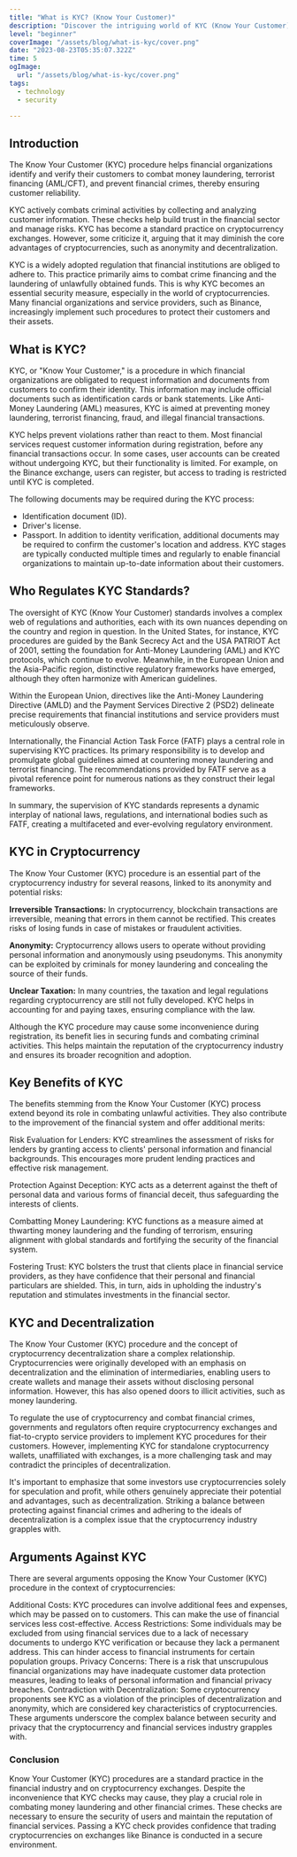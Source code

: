 ```yaml
---
title: "What is KYC? (Know Your Customer)"
description: "Discover the intriguing world of KYC (Know Your Customer) with our comprehensive article. From its origins to its pivotal role in modern business, we delve into the depths of this essential process. Unveil the reasons why KYC is more than just a requirement, and explore how it safeguards businesses and customers alike."
level: "beginner"
coverImage: "/assets/blog/what-is-kyc/cover.png"
date: "2023-08-23T05:35:07.322Z"
time: 5
ogImage:
  url: "/assets/blog/what-is-kyc/cover.png"
tags:
  - technology
  - security

---
```

## Introduction

The Know Your Customer (KYC) procedure helps financial organizations identify and verify their customers to combat money laundering, terrorist financing (AML/CFT), and prevent financial crimes, thereby ensuring customer reliability.

KYC actively combats criminal activities by collecting and analyzing customer information. These checks help build trust in the financial sector and manage risks. KYC has become a standard practice on cryptocurrency exchanges. However, some criticize it, arguing that it may diminish the core advantages of cryptocurrencies, such as anonymity and decentralization.

KYC is a widely adopted regulation that financial institutions are obliged to adhere to. This practice primarily aims to combat crime financing and the laundering of unlawfully obtained funds. This is why KYC becomes an essential security measure, especially in the world of cryptocurrencies. Many financial organizations and service providers, such as Binance, increasingly implement such procedures to protect their customers and their assets.

## What is KYC?

KYC, or "Know Your Customer," is a procedure in which financial organizations are obligated to request information and documents from customers to confirm their identity. This information may include official documents such as identification cards or bank statements. Like Anti-Money Laundering (AML) measures, KYC is aimed at preventing money laundering, terrorist financing, fraud, and illegal financial transactions.

KYC helps prevent violations rather than react to them. Most financial services request customer information during registration, before any financial transactions occur. In some cases, user accounts can be created without undergoing KYC, but their functionality is limited. For example, on the Binance exchange, users can register, but access to trading is restricted until KYC is completed.

The following documents may be required during the KYC process:

- Identification document (ID).
- Driver's license.
- Passport.
In addition to identity verification, additional documents may be required to confirm the customer's location and address. KYC stages are typically conducted multiple times and regularly to enable financial organizations to maintain up-to-date information about their customers.

<!-- banner_place -->

## Who Regulates KYC Standards?

The oversight of KYC (Know Your Customer) standards involves a complex web of regulations and authorities, each with its own nuances depending on the country and region in question. In the United States, for instance, KYC procedures are guided by the Bank Secrecy Act and the USA PATRIOT Act of 2001, setting the foundation for Anti-Money Laundering (AML) and KYC protocols, which continue to evolve. Meanwhile, in the European Union and the Asia-Pacific region, distinctive regulatory frameworks have emerged, although they often harmonize with American guidelines.

Within the European Union, directives like the Anti-Money Laundering Directive (AMLD) and the Payment Services Directive 2 (PSD2) delineate precise requirements that financial institutions and service providers must meticulously observe.

Internationally, the Financial Action Task Force (FATF) plays a central role in supervising KYC practices. Its primary responsibility is to develop and promulgate global guidelines aimed at countering money laundering and terrorist financing. The recommendations provided by FATF serve as a pivotal reference point for numerous nations as they construct their legal frameworks.

In summary, the supervision of KYC standards represents a dynamic interplay of national laws, regulations, and international bodies such as FATF, creating a multifaceted and ever-evolving regulatory environment.

## KYC in Cryptocurrency

The Know Your Customer (KYC) procedure is an essential part of the cryptocurrency industry for several reasons, linked to its anonymity and potential risks:

**Irreversible Transactions:** In cryptocurrency, blockchain transactions are irreversible, meaning that errors in them cannot be rectified. This creates risks of losing funds in case of mistakes or fraudulent activities.

**Anonymity:** Cryptocurrency allows users to operate without providing personal information and anonymously using pseudonyms. This anonymity can be exploited by criminals for money laundering and concealing the source of their funds.

**Unclear Taxation:** In many countries, the taxation and legal regulations regarding cryptocurrency are still not fully developed. KYC helps in accounting for and paying taxes, ensuring compliance with the law.

Although the KYC procedure may cause some inconvenience during registration, its benefit lies in securing funds and combating criminal activities. This helps maintain the reputation of the cryptocurrency industry and ensures its broader recognition and adoption.

## Key Benefits of KYC
The benefits stemming from the Know Your Customer (KYC) process extend beyond its role in combating unlawful activities. They also contribute to the improvement of the financial system and offer additional merits:

Risk Evaluation for Lenders: KYC streamlines the assessment of risks for lenders by granting access to clients' personal information and financial backgrounds. This encourages more prudent lending practices and effective risk management.

Protection Against Deception: KYC acts as a deterrent against the theft of personal data and various forms of financial deceit, thus safeguarding the interests of clients.

Combatting Money Laundering: KYC functions as a measure aimed at thwarting money laundering and the funding of terrorism, ensuring alignment with global standards and fortifying the security of the financial system.

Fostering Trust: KYC bolsters the trust that clients place in financial service providers, as they have confidence that their personal and financial particulars are shielded. This, in turn, aids in upholding the industry's reputation and stimulates investments in the financial sector.

## KYC and Decentralization

The Know Your Customer (KYC) procedure and the concept of cryptocurrency decentralization share a complex relationship. Cryptocurrencies were originally developed with an emphasis on decentralization and the elimination of intermediaries, enabling users to create wallets and manage their assets without disclosing personal information. However, this has also opened doors to illicit activities, such as money laundering.

To regulate the use of cryptocurrency and combat financial crimes, governments and regulators often require cryptocurrency exchanges and fiat-to-crypto service providers to implement KYC procedures for their customers. However, implementing KYC for standalone cryptocurrency wallets, unaffiliated with exchanges, is a more challenging task and may contradict the principles of decentralization.

It's important to emphasize that some investors use cryptocurrencies solely for speculation and profit, while others genuinely appreciate their potential and advantages, such as decentralization. Striking a balance between protecting against financial crimes and adhering to the ideals of decentralization is a complex issue that the cryptocurrency industry grapples with.

## Arguments Against KYC

There are several arguments opposing the Know Your Customer (KYC) procedure in the context of cryptocurrencies:

Additional Costs: KYC procedures can involve additional fees and expenses, which may be passed on to customers. This can make the use of financial services less cost-effective.
Access Restrictions: Some individuals may be excluded from using financial services due to a lack of necessary documents to undergo KYC verification or because they lack a permanent address. This can hinder access to financial instruments for certain population groups.
Privacy Concerns: There is a risk that unscrupulous financial organizations may have inadequate customer data protection measures, leading to leaks of personal information and financial privacy breaches.
Contradiction with Decentralization: Some cryptocurrency proponents see KYC as a violation of the principles of decentralization and anonymity, which are considered key characteristics of cryptocurrencies.
These arguments underscore the complex balance between security and privacy that the cryptocurrency and financial services industry grapples with.

### Conclusion
Know Your Customer (KYC) procedures are a standard practice in the financial industry and on cryptocurrency exchanges. Despite the inconvenience that KYC checks may cause, they play a crucial role in combating money laundering and other financial crimes. These checks are necessary to ensure the security of users and maintain the reputation of financial services. Passing a KYC check provides confidence that trading cryptocurrencies on exchanges like Binance is conducted in a secure environment.
